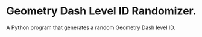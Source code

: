# Geometry Dash Level ID Randomizer.
A Python program that generates a random Geometry Dash level ID.
